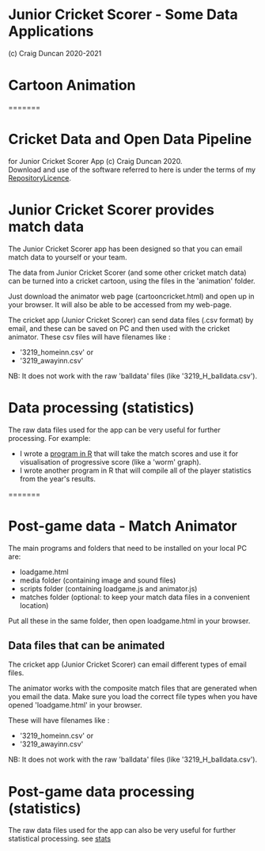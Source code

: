 
# Junior Cricket Scorer - Some Data Applications

(c) Craig Duncan 2020-2021

# Cartoon Animation 
=======
# Cricket Data and Open Data Pipeline
for Junior Cricket Scorer App
(c) Craig Duncan 2020.   
Download and use of the software referred to here is under the terms of my [RepositoryLicence](../RepositoryLicense.md).

# Junior Cricket Scorer provides match data

The Junior Cricket Scorer app has been designed so that you can email match data to yourself or your team.

The data from Junior Cricket Scorer (and some other cricket match data) can be turned into a cricket cartoon, using the files in the 'animation' folder.

Just download the animator web page (cartooncricket.html) and open up in your browser.  It will also be able to be accessed from my web-page.

The cricket app (Junior Cricket Scorer) can send data files (.csv format) by email, and these can be saved on PC and then used with the cricket animator.  These csv files will have filenames like :

 - '3219_homeinn.csv' or
 - '3219_awayinn.csv'

NB: It does not work with the raw 'balldata' files (like '3219_H_balldata.csv').

# Data processing (statistics)

 The raw data files used for the app can be very useful for further processing.   For example:

- I wrote a [program in R](worm2(2018).r) that will take the match scores and use it for visualisation of progressive score (like a 'worm' graph).
- I wrote another program in R that will compile all of the player statistics from the year's results.
 
=======
# Post-game data - Match Animator 

The main programs and folders that need to be installed on your local PC are:

- loadgame.html
- media folder (containing image and sound files)
- scripts folder (containing loadgame.js and animator.js)
- matches folder (optional: to keep your match data files in a convenient location)

Put all these in the same folder, then open loadgame.html in your browser.

## Data files that can be animated

The cricket app (Junior Cricket Scorer) can email different types of email files.

The animator works with the composite match files that are generated when you email the data.  Make sure you load the correct file types when you have opened 'loadgame.html' in your browser.

These will have filenames like :
 - '3219_homeinn.csv' or
 - '3219_awayinn.csv'

NB: It does not work with the raw 'balldata' files (like '3219_H_balldata.csv').

# Post-game data processing (statistics)

The raw data files used for the app can also be very useful for further statistical processing.   see [stats](../stats)
 



